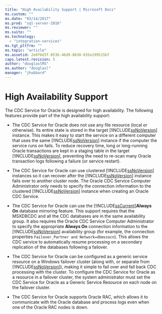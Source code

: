 ```yaml
---
title: "High Availability Support | Microsoft Docs"
ms.custom: ""
ms.date: "03/14/2017"
ms.prod: "sql-server-2016"
ms.reviewer: ""
ms.suite: ""
ms.technology: 
  - "integration-services"
ms.tgt_pltfrm: ""
ms.topic: "article"
ms.assetid: 2e0f6d3f-0536-46d9-8630-835e199515bf
caps.latest.revision: 5
author: "douglaslMS"
ms.author: "douglasl"
manager: "jhubbard"
---
```

# High Availability Support
  The CDC Service for Oracle is designed for high availability. The following features provide part of the high availability support:  
  
-   The CDC Service for Oracle does not use any file resource (local or otherwise). Its entire state is stored in the target [!INCLUDE[ssNoVersion](../../includes/ssnoversion-md.md)] instance. This makes it easy to start the service on a different computer that uses the same [!INCLUDE[ssNoVersion](../../includes/ssnoversion-md.md)] instance if the computer the service runs on fails. To reduce recovery time, long or long-running Oracle transactions are kept in a staging table in the target [!INCLUDE[ssNoVersion](../../includes/ssnoversion-md.md)], preventing the need to re-scan many Oracle transaction logs following a failure (or service restart).  
  
-   The CDC Service for Oracle can use clustered [!INCLUDE[ssNoVersion](../../includes/ssnoversion-md.md)] instances so it can recover after the [!INCLUDE[ssNoVersion](../../includes/ssnoversion-md.md)] instance fails over to another cluster node. The Oracle CDC Service Computer Administrator only needs to specify the connection information to the clustered [!INCLUDE[ssNoVersion](../../includes/ssnoversion-md.md)] instance when creating an Oracle CDC Service.  
  
-   The CDC Service for Oracle can use the [!INCLUDE[ssCurrent](../../includes/sscurrent-md.md)]**Always On** database mirroring feature. This support requires that the MSXDBCDC and all the CDC databases are in the same availability group. It also requires the Oracle CDC Service Computer Administrator to specify the appropriate **Always On** connection information to the [!INCLUDE[ssNoVersion](../../includes/ssnoversion-md.md)] availability group (for example, the connection properties `Failover_Partner and Network=dbmssocn`). This allows the CDC service to automatically resume processing on a secondary replication of the databases following a failover.  
  
-   The CDC Service for Oracle can be configured as a generic service resource on a Windows failover cluster (along with, or separate from [!INCLUDE[ssNoVersion](../../includes/ssnoversion-md.md)]), making it simple to fail over and fall back CDC processing with the cluster. To configure the CDC Service for Oracle as a resource in a failover cluster, the system administrator must set the CDC Service for Oracle as a Generic Service Resource on each node on the failover cluster.  
  
-   The CDC Service for Oracle supports Oracle RAC, which allows it to communicate with the Oracle database and process logs even when one of the Oracle RAC nodes is down.  
  
  